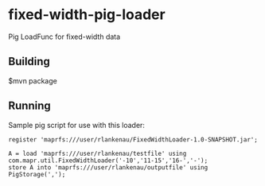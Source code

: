 fixed-width-pig-loader
======================

Pig LoadFunc for fixed-width data


Building
--------

$mvn package

Running
-------

Sample pig script for use with this loader:

	register 'maprfs:///user/rlankenau/FixedWidthLoader-1.0-SNAPSHOT.jar';
	
	A = load 'maprfs:///user/rlankenau/testfile' using com.mapr.util.FixedWidthLoader('-10','11-15','16-','-');
	store A into 'maprfs:///user/rlankenau/outputfile' using PigStorage(',');
